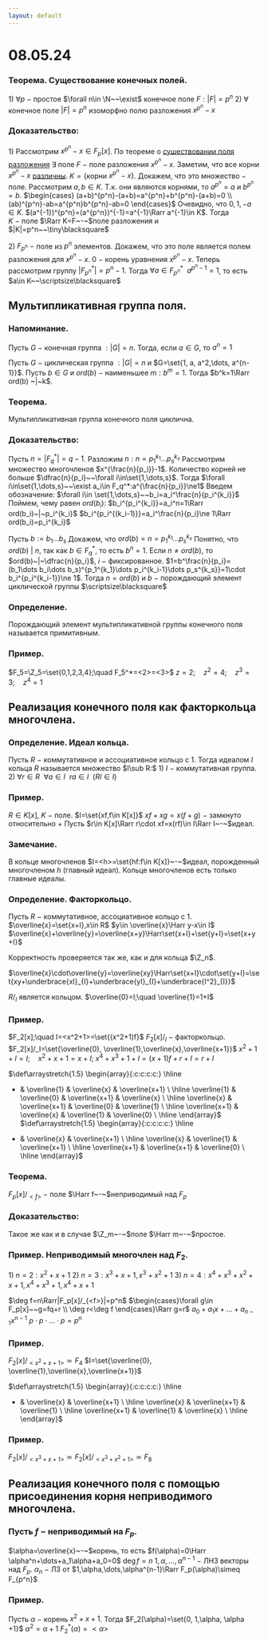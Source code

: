 ```yaml
---
layout: default
---
```

# 08.05.24

### Теорема. Существование конечных полей.
$1)$ $\forall p~-~$простое $\forall n\in \N~~\exist$  конечное поле $F:|F|=p^n$
$2)$ $\forall$ конечное поле $|F|=p^n$ изоморфно полю разложения $x^{p^n}-x$

### Доказательство:
$1)$ Рассмотрим $x^{p^n}-x\in F_p[x]$.
По теореме о [существовании поля разложения](24-04-24.md) $\exists$ поле $F~-~$поле разложения $x^{p^n}-x$. Заметим, что все корни $x^{p^n}-x$ [различны](24-04-24.md).
$K=\{$корни $x^{p^n}-x\}$. Докажем, что это множество $-$ поле.
Рассмотрим $a,b\in K.$ Т.к. они являются корнями, то $a^{p^n}=a$ и $b^{p^n}=b$.
$\begin{cases}
(a+b)^{p^n}-(a+b)=a^{p^n}+b^{p^n}-(a+b)=0
\\
(ab)^{p^n}-ab=a^{p^n}b^{p^n}-ab=0
\end{cases}$
Очевидно, что $0,1,-a\in K$.
$(a^{-1})^{p^n}=(a^{p^n})^{-1}=a^{-1}\Rarr a^{-1}\in K$.
Тогда $K~-~$поле $\Rarr K=F~-~$поле разложения и $|K|=p^n~~\tiny\blacksquare$

$2)$ $F_{p^n}~-~$поле из $p^n$ элементов.
Докажем, что это поле является полем разложения для $x^{p^n}-x$.
$0~-~$корень уравнения $x^{p^n}-x$.
Теперь рассмотрим группу $|F_{p^n}^*|={p^n}-1$.
Тогда $\forall a\in F_{p^n}^*~~a^{{p^n}-1}=1$, то есть $a\in K~~\scriptsize\blacksquare$

## Мультипликативная группа поля.

### Напоминание.
Пусть $G~-~$конечная группа $:|G|=n$.
Тогда, если $a\in G$, то $a^n=1$

Пусть $G~-~$циклическая группа $:|G|=n$ и $G=\set{1, a, a^2,\dots, a^{n-1}}$.
Пусть $b\in G$ и $ord(b)~-~$наименьшее $m:b^m=1$.
Тогда $b^k=1\Rarr ord(b) ~|~k$.

### Теорема.
Мультипликативная группа конечного поля циклична.

### Доказательство:
Пусть $n=|F_q^*|=q-1$.
Разложим $n:n=p_1^{k_1}\dots p_s^{k_s}$
Рассмотрим множество многочленов $x^{\frac{n}{p_i}}-1$.
Количество корней не больше $\dfrac{n}{p_i}~~\forall i\in\set{1,\dots,s}$.
Тогда $\forall i\in\set{1,\dots,s}~~\exist a_i\in F_q^*:a^{\frac{n}{p_i}}\ne1$
Введем обозначение: $\forall i\in \set{1,\dots,s}~~b_i=a_i^\frac{n}{p_i^{k_i}}$
Поймем, чему равен $ord(b_i)$:
$b_i^{p_i^{k_i}}=a_i^n=1\Rarr ord(b_i)~|~p_i^{k_i}$
$b_i^{p_i^{(k_i-1)}}=a_i^\frac{n}{p_i}\ne 1\Rarr ord(b_i)=p_i^{k_i}$

Пусть $b:=b_1\dots b_s$
Докажем, что $ord(b)=n=p_1^{k_1}\dots p_s^{k_s}$
Понятно, что $ord(b)~|~n$, так как $b\in F_q^*$, то есть $b^n=1$.
Если $n\ne ord(b)$, то $ord(b)~|~\dfrac{n}{p_i}$, $i~-~$фиксированное.
$1=b^\frac{n}{p_i}=(b_1\dots b_i\dots b_s)^{p_1^{k_1}\dots p_i^{k_i-1}\dots p_s^{k_s}}=1\cdot b_i^{p_i^{k_i-1}}\ne 1$.
Тогда $n=ord(b)$ и $b~-~$порождающий элемент циклической группы  $\scriptsize\blacksquare$

### Определение.
Порождающий элемент мультипликативной группы конечного поля называется примитивным.

### Пример.
$F_5=\Z_5=\set{0,1,2,3,4};\quad F_5^*=<2>=<3>$
$z=2;\quad z^2=4;\quad z^3=3;\quad z^4=1$

## Реализация конечного поля как факторкольца многочлена.

### Определение. Идеал кольца.
Пусть $R~-~$коммутативное и ассоциативное кольцо с $1$.
Тогда идеалом $I$ кольца $R$ называется множество $I\sub R:$
$1)$ $I~-~$коммутативная группа.
$2)$ $\forall r\in R~~\forall a\in I~~ra\in I~~(RI\in I)$

### Пример.
$R\in K[x]$, $K~-~$поле.
$I=\set{xf,f\in K[x]}$
$xf+xg=x(f+g)~-~$замкнуто относительно $+$
Пусть $r\in K[x]\Rarr r\cdot xf=x(rf)\in I\Rarr I~-~$идеал.

### Замечание.
В кольце многочленов $I=<h>=\set{hf:f\in K[x]}~-~$идеал, порожденный многочленом $h$ (главный идеал).
Кольце многочленов есть только главные идеалы.

### Определение. Факторкольцо.
Пусть $R~-~$коммутативное, ассоциативное кольцо с $1$.
$\overline{x}=\set{x+I},x\in R$
$y\in \overline{x}\Harr y-x\in I$
$\overline{x}+\overline{y}=\overline{x+y}\Harr\set{x+I}+\set{y+I}=\set{x+y+I}$

Корректность проверяется так же, как и для кольца $\Z_n$.

$\overline{x}\cdot\overline{y}=\overline{xy}\Harr\set{x+I}\cdot\set{y+I}=\set{xy+\underbrace{xI}_{I}+\underbrace{yI}_{I}+\underbrace{I^2}_{I}}$

$R/_I$ является кольцом.
$\overline{0}=I;\quad \overline{1}=1+I$

### Пример.
$F_2[x];\quad I=<x^2+1>=\set{(x^2+1)f}$
$F_2[x]/_I~-~$факторкольцо.
$F_2[x]/_I=\set{\overline{0}, \overline{1},\overline{x},\overline{x+1}}$
$x^2+1+I=I;\quad x^2+x+1=x+I;$
$x^4+x^3+1+I=(x+1)f+r+I=r+I$

$\def\arraystretch{1.5}
   \begin{array}{:c:c:c:c:}
   \hline
   + & \overline{1} & \overline{x} & \overline{x+1}
\\ \hline
   \overline{1} & \overline{0} & \overline{x+1} & \overline{x}
\\ \hline
   \overline{x} & \overline{x+1} & \overline{0} & \overline{1}
\\ \hline
   \overline{x+1} & \overline{x} & \overline{1} & \overline{0}
\\ \hline
\end{array}$     $\def\arraystretch{1.5}
   \begin{array}{:c:c:c:c:}
   \hline
   * & \overline{x} & \overline{x+1}
\\ \hline
   \overline{x} & \overline{1} & \overline{x+1}
\\ \hline
   \overline{x+1} & \overline{x+1} & \overline{0}
\\ \hline
\end{array}$

### Теорема.
$F_p[x]/_{<f>}~-~$поле $\Harr f~-~$неприводимый над $F_p$

### Доказательство:
Такое же как и в случае $\Z_m~-~$поле $\Harr m~-~$простое.

### Пример. Неприводимый многочлен над $F_2$.
$1)~n=2:x^2+x+1$
$2)~n=3:x^3+x+1,x^3+x^2+1$
$3)~n=4:x^4+x^3+x^2+x+1,x^4+x^3+1,x^4+x+1$

$\deg f=n\Rarr|F_p[x]/_{<f>}|=p^n$
$\begin{cases}\forall g\in F_p[x]~~g=fq+r
\\
\deg r<\deg f
\end{cases}\Rarr g=r$
$a_0+a_1x+\dots+a_{n-1}x^{n-1}$
$p\cdot p\cdot \dots \cdotp p=p^n$

### Пример.
$F_2[x]/_{<x^2+x+1>}\simeq F_4$
$I=\set{\overline{0}, \overline{1},\overline{x},\overline{x+1}}$

$\def\arraystretch{1.5}
   \begin{array}{:c:c:c:c:}
   \hline
   * & \overline{x} & \overline{x+1}
\\ \hline
   \overline{x} & \overline{x+1} & \overline{1}
\\ \hline
   \overline{x+1} & \overline{1} & \overline{x}
\\ \hline
\end{array}$

### Пример.
$F_2[x]/_{<x^3+x+1>}\simeq F_2[x]/_{<x^3+x^2+1>}\simeq F_8$

## Реализация конечного поля с помощью присоединения корня неприводимого многочлена.

### Пусть $f~-~$неприводимый на $F_p$.
$\alpha=\overline{x}~-~$корень, то есть $f(\alpha)=0\Harr \alpha^n+\dots+a_1\alpha+a_0=0$
$\deg f=n$
$1,\alpha,\dots,\alpha^{n-1}~-~$ЛНЗ векторы над $F_p$.
$\alpha_n~-~$ЛЗ от $1,\alpha,\dots,\alpha^{n-1}\Rarr F_p(\alpha)\simeq F_{p^n}$

### Пример.
Пусть $\alpha~-~$корень $x^2+x+1$.
Тогда $F_2(\alpha)=\set{0, 1,\alpha, \alpha +1}$
$\alpha^2=\alpha +1$
$F_2^*(\alpha)=<\alpha>$